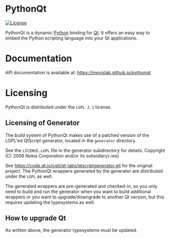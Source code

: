 # PythonQt
[![License](https://img.shields.io/github/license/mevislab/pythonqt.svg?color=blue)](LICENSE)

PythonQt is a dynamic [Python](https://www.python.org) binding for [Qt](https://www.qt.io).
It offers an easy way to embed the Python scripting language into
your Qt applications.

# Documentation
API documentation is available at: https://mevislab.github.io/pythonqt

# Licensing
PythonQt is distributed under the `LGPL 2.1` license.

## Licensing of Generator
The build system of PythonQt makes use of a patched version of the LGPL'ed QtScript
generator, located in the `generator` directory.

See the `LICENSE.LGPL` file in the generator subdirectory for details.
Copyright (C) 2009 Nokia Corporation and/or its subsidiary(-ies)

See https://code.qt.io/cgit/qt-labs/qtscriptgenerator.git for the original project.
The PythonQt wrappers generated by the generator are distributed under the `LGPL`
as well.

The generated wrappers are pre-generated and checked-in, so you only
need to build and run the generator when you want to build additional wrappers
or you want to upgrade/downgrade to another Qt version, but this requires
updating the typesystems as well.

## How to upgrade Qt
As written above, the generator typesystems must be updated.
